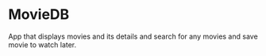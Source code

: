 # MovieDB
App that displays movies and its details and search for any movies and save movie to watch later.
